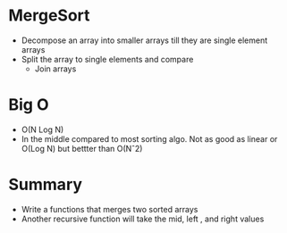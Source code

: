 # MergeSort
- Decompose an array into smaller arrays till they are single element arrays
- Split the array to single elements and compare
    - Join arrays
    
# Big O
- O(N Log N)
- In the middle compared to most sorting algo. Not as good as linear or O(Log N) but bettter than O(Nˆ2)

# Summary
- Write a functions that merges two sorted arrays
- Another recursive function will take the mid, left , and right values